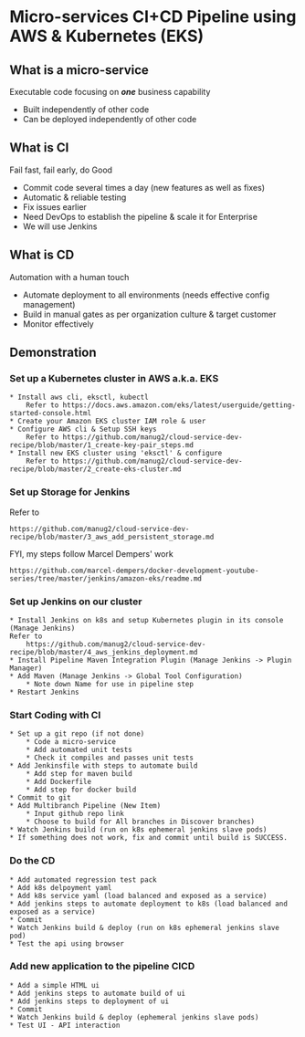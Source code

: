 # Micro-services CI+CD Pipeline using AWS & Kubernetes (EKS) #

## What is a micro-service ##
Executable code focusing on ***one*** business capability
* Built independently of other code
* Can be deployed independently of other code

## What is CI ##
Fail fast, fail early, do Good
* Commit code several times a day (new features as well as fixes)
* Automatic & reliable testing
* Fix issues earlier
* Need DevOps to establish the pipeline & scale it for Enterprise
* We will use Jenkins

## What is CD ##
Automation with a human touch
* Automate deployment to all environments (needs effective config management)
* Build in manual gates as per organization culture & target customer
* Monitor effectively

## Demonstration ##

### Set up a Kubernetes cluster in AWS a.k.a. EKS ###
    * Install aws cli, eksctl, kubectl
        Refer to https://docs.aws.amazon.com/eks/latest/userguide/getting-started-console.html
    * Create your Amazon EKS cluster IAM role & user
    * Configure AWS cli & Setup SSH keys
        Refer to https://github.com/manug2/cloud-service-dev-recipe/blob/master/1_create-key-pair_steps.md
    * Install new EKS cluster using 'eksctl' & configure
        Refer to https://github.com/manug2/cloud-service-dev-recipe/blob/master/2_create-eks-cluster.md
        
### Set up Storage for Jenkins ###
Refer to 

    https://github.com/manug2/cloud-service-dev-recipe/blob/master/3_aws_add_persistent_storage.md

FYI, my steps follow Marcel Dempers' work

    https://github.com/marcel-dempers/docker-development-youtube-series/tree/master/jenkins/amazon-eks/readme.md

### Set up Jenkins on our cluster ###
    * Install Jenkins on k8s and setup Kubernetes plugin in its console (Manage Jenkins)
    Refer to 
        https://github.com/manug2/cloud-service-dev-recipe/blob/master/4_aws_jenkins_deployment.md
    * Install Pipeline Maven Integration Plugin (Manage Jenkins -> Plugin Manager)
    * Add Maven (Manage Jenkins -> Global Tool Configuration)
        * Note down Name for use in pipeline step 
    * Restart Jenkins

### Start Coding with CI ###
    * Set up a git repo (if not done)
        * Code a micro-service
        * Add automated unit tests
        * Check it compiles and passes unit tests
    * Add Jenkinsfile with steps to automate build
        * Add step for maven build
        * Add Dockerfile
        * Add step for docker build
    * Commit to git
    * Add Multibranch Pipeline (New Item) 
        * Input github repo link 
        * Choose to build for All branches in Discover branches)
    * Watch Jenkins build (run on k8s ephemeral jenkins slave pods)
    * If something does not work, fix and commit until build is SUCCESS.
        
### Do the CD ###
    * Add automated regression test pack
    * Add k8s delpoyment yaml
    * Add k8s service yaml (load balanced and exposed as a service)
    * Add jenkins steps to automate deployment to k8s (load balanced and exposed as a service)
    * Commit
    * Watch Jenkins build & deploy (run on k8s ephemeral jenkins slave pod)
    * Test the api using browser

        
### Add new application to the pipeline CICD ###
    * Add a simple HTML ui
    * Add jenkins steps to automate build of ui
    * Add jenkins steps to deployment of ui
    * Commit
    * Watch Jenkins build & deploy (ephemeral jenkins slave pods)
    * Test UI - API interaction
